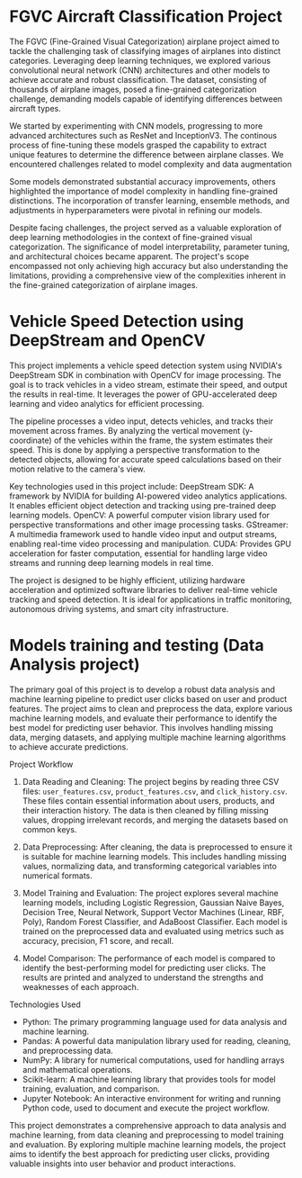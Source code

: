 # FGVC Aircraft Classification Project
The FGVC (Fine-Grained Visual Categorization) airplane project aimed to tackle the challenging task of classifying images of airplanes into distinct categories. Leveraging deep learning techniques, we explored various convolutional neural network (CNN) architectures and other models to achieve accurate and robust classification. The dataset, consisting of thousands of airplane images, posed a fine-grained categorization challenge, demanding models capable of identifying differences between aircraft types.

We started by experimenting with CNN models, progressing to more advanced architectures such as ResNet and InceptionV3. The continous process of fine-tuning these models grasped the capability to extract unique features to determine the difference between airplane classes. We encountered challenges related to model complexity and data augmentation

Some models demonstrated substantial accuracy improvements, others highlighted the importance of model complexity in handling fine-grained distinctions. The incorporation of transfer learning, ensemble methods, and adjustments in hyperparameters were pivotal in refining our models.

Despite facing challenges, the project served as a valuable exploration of deep learning methodologies in the context of fine-grained visual categorization. The significance of model interpretability, parameter tuning, and architectural choices became apparent. The project's scope encompassed not only achieving high accuracy but also understanding the limitations, providing a comprehensive view of the complexities inherent in the fine-grained categorization of airplane images.

# Vehicle Speed Detection using DeepStream and OpenCV

This project implements a vehicle speed detection system using NVIDIA's DeepStream SDK in combination with OpenCV for image processing. The goal is to track vehicles in a video stream, estimate their speed, and output the results in real-time. It leverages the power of GPU-accelerated deep learning and video analytics for efficient processing.

The pipeline processes a video input, detects vehicles, and tracks their movement across frames. By analyzing the vertical movement (y-coordinate) of the vehicles within the frame, the system estimates their speed. This is done by applying a perspective transformation to the detected objects, allowing for accurate speed calculations based on their motion relative to the camera's view.

Key technologies used in this project include:
DeepStream SDK: A framework by NVIDIA for building AI-powered video analytics applications. It enables efficient object detection and tracking using pre-trained deep learning models.
OpenCV: A powerful computer vision library used for perspective transformations and other image processing tasks.
GStreamer: A multimedia framework used to handle video input and output streams, enabling real-time video processing and manipulation.
CUDA: Provides GPU acceleration for faster computation, essential for handling large video streams and running deep learning models in real time.

The project is designed to be highly efficient, utilizing hardware acceleration and optimized software libraries to deliver real-time vehicle tracking and speed detection. It is ideal for applications in traffic monitoring, autonomous driving systems, and smart city infrastructure.

# Models training and testing (Data Analysis project)

The primary goal of this project is to develop a robust data analysis and machine learning pipeline to predict user clicks based on user and product features. The project aims to clean and preprocess the data, explore various machine learning models, and evaluate their performance to identify the best model for predicting user behavior. This involves handling missing data, merging datasets, and applying multiple machine learning algorithms to achieve accurate predictions.

Project Workflow

1. Data Reading and Cleaning: The project begins by reading three CSV files: `user_features.csv`, `product_features.csv`, and `click_history.csv`. These files contain essential information about users, products, and their interaction history. The data is then cleaned by filling missing values, dropping irrelevant records, and merging the datasets based on common keys.

2. Data Preprocessing: After cleaning, the data is preprocessed to ensure it is suitable for machine learning models. This includes handling missing values, normalizing data, and transforming categorical variables into numerical formats.

3. Model Training and Evaluation: The project explores several machine learning models, including Logistic Regression, Gaussian Naive Bayes, Decision Tree, Neural Network, Support Vector Machines (Linear, RBF, Poly), Random Forest Classifier, and AdaBoost Classifier. Each model is trained on the preprocessed data and evaluated using metrics such as accuracy, precision, F1 score, and recall.

4. Model Comparison: The performance of each model is compared to identify the best-performing model for predicting user clicks. The results are printed and analyzed to understand the strengths and weaknesses of each approach.

Technologies Used

- Python: The primary programming language used for data analysis and machine learning.
- Pandas: A powerful data manipulation library used for reading, cleaning, and preprocessing data.
- NumPy: A library for numerical computations, used for handling arrays and mathematical operations.
- Scikit-learn: A machine learning library that provides tools for model training, evaluation, and comparison.
- Jupyter Notebook: An interactive environment for writing and running Python code, used to document and execute the project workflow.

This project demonstrates a comprehensive approach to data analysis and machine learning, from data cleaning and preprocessing to model training and evaluation. By exploring multiple machine learning models, the project aims to identify the best approach for predicting user clicks, providing valuable insights into user behavior and product interactions.


